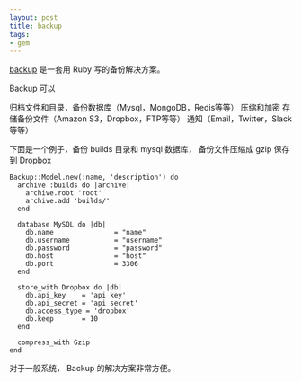 ```yaml
---
layout: post
title: backup
tags:
- gem
---
```


[backup][1] 是一套用 Ruby 写的备份解决方案。

Backup 可以

归档文件和目录，备份数据库（Mysql，MongoDB，Redis等等）
压缩和加密
存储备份文件（Amazon S3，Dropbox，FTP等等）
通知（Email，Twitter，Slack等等）

下面是一个例子，备份 builds 目录和 mysql 数据库，
备份文件压缩成 gzip 保存到 Dropbox

```
Backup::Model.new(:name, 'description') do
  archive :builds do |archive|
    archive.root 'root'
    archive.add 'builds/'
  end

  database MySQL do |db|
    db.name               = "name"
    db.username           = "username"
    db.password           = "password"
    db.host               = "host"
    db.port               = 3306
  end

  store_with Dropbox do |db|
    db.api_key    = 'api key'
    db.api_secret = 'api secret'
    db.access_type = 'dropbox'
    db.keep       = 10
  end

  compress_with Gzip
end
```

对于一般系统， Backup 的解决方案非常方便。

[1]: https://github.com/meskyanichi/backup
